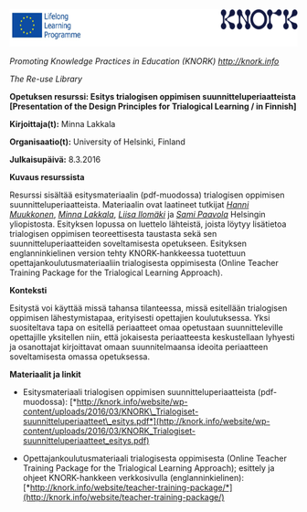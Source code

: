 <img src="images\b48264d4a1ed9a3b94ad501b3b8ee7c8f2884980/media/image01.png" width="624" height="65" />

*Promoting Knowledge Practices in Education (KNORK) http://knork.info*

*The Re-use Library*

**Opetuksen resurssi: Esitys trialogisen oppimisen suunnitteluperiaatteista \[Presentation of the Design Principles for Trialogical Learning / in Finnish\]**

**Kirjoittaja(t):** Minna Lakkala

**Organisaatio(t):** University of Helsinki, Finland

**Julkaisupäivä:** 8.3.2016

**Kuvaus resurssista**

Resurssi sisältää esitysmateriaalin (pdf-muodossa) trialogisen oppimisen suunnitteluperiaatteista. Materiaalin ovat laatineet tutkijat [*Hanni Muukkonen*](https://tuhat.halvi.helsinki.fi/portal/fi/person/hmuukkon), [*Minna Lakkala*](https://tuhat.halvi.helsinki.fi/portal/fi/person/lakkala), [*Liisa Ilomäki*](https://tuhat.halvi.helsinki.fi/portal/fi/person/lilomaki) ja [*Sami Paavola*](https://tuhat.halvi.helsinki.fi/portal/fi/person/spaavola) Helsingin yliopistosta. Esityksen lopussa on luettelo lähteistä, joista löytyy lisätietoa trialogisen oppimisen teoreettisesta taustasta sekä sen suunnitteluperiaatteiden soveltamisesta opetukseen. Esityksen englanninkielinen version tehty KNORK-hankkeessa tuotettuun opettajankoulutusmateriaaliin trialogisesta oppimisesta (Online Teacher Training Package for the Trialogical Learning Approach).

**Konteksti**

Esitystä voi käyttää missä tahansa tilanteessa, missä esitellään trialogisen oppimisen lähestymistapaa, erityisesti opettajien koulutuksessa. Yksi suositeltava tapa on esitellä periaatteet omaa opetustaan suunnitteleville opettajille yksitellen niin, että jokaisesta periaatteesta keskustellaan lyhyesti ja osanottajat kirjoittavat omaan suunnitelmaansa ideoita periaatteen soveltamisesta omassa opetuksessa.

**Materiaalit ja linkit**

-   Esitysmateriaali trialogisen oppimisen suunnitteluperiaatteista (pdf-muodossa): [*http://knork.info/website/wp-content/uploads/2016/03/KNORK\_Trialogiset-suunnitteluperiaatteet\_esitys.pdf*](http://knork.info/website/wp-content/uploads/2016/03/KNORK_Trialogiset-suunnitteluperiaatteet_esitys.pdf)

-   Opettajankoulutusmateriaali trialogisesta oppimisesta (Online Teacher Training Package for the Trialogical Learning Approach); esittely ja ohjeet KNORK-hankkeen verkkosivulla (englanninkielinen): [*http://knork.info/website/teacher-training-package/*](http://knork.info/website/teacher-training-package/)


